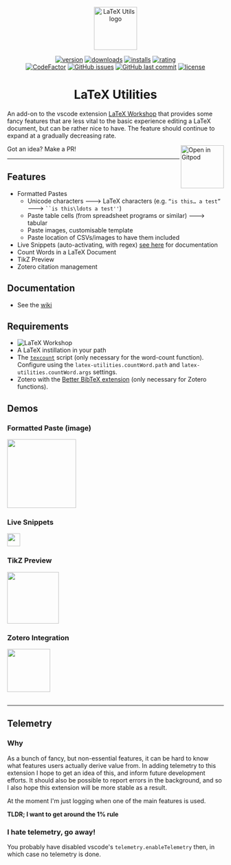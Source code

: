 <p align="center"><a href="https://github.com/tecosaur/LaTeX-Utilities" target="_blank" rel="noopener noreferrer"><img width="100" src="https://github.com/tecosaur/LaTeX-Utilities/raw/master/icon.png" alt="LaTeX Utils logo"></a></p>

<p align="center">

<a href="https://marketplace.visualstudio.com/items?itemName=tecosaur.latex-utilities&">
<img alt="version" src="https://vsmarketplacebadge.apphb.com/version-short/tecosaur.latex-utilities.svg?style=flat-square&color=579983&logo=visual-studio-code&logoColor=C6EDE2"/></a>
<a href="https://vsmarketplacebadge.apphb.com/downloads-short/tecosaur.latex-utilities.svg">
<img alt="downloads" src="https://vsmarketplacebadge.apphb.com/downloads-short/tecosaur.latex-utilities.svg?style=flat-square&color=579983"/></a>
<a href="https://marketplace.visualstudio.com/items?itemName=tecosaur.latex-utilities">
<img alt="installs" src="https://vsmarketplacebadge.apphb.com/installs-short/tecosaur.latex-utilities.svg?style=flat-square&color=579983"/></a>
<a href="https://marketplace.visualstudio.com/items?itemName=tecosaur.latex-utilities">
<img alt="rating" src="https://vsmarketplacebadge.apphb.com/rating-short/tecosaur.latex-utilities.svg?style=flat-square&color=579983"/></a>

<br/>

<a href="https://www.codefactor.io/repository/github/tecosaur/latex-utilities">
<img src="https://www.codefactor.io/repository/github/tecosaur/latex-utilities/badge?style=flat-square&color=579983" alt="CodeFactor"/></a>
<a href="https://github.com/tecosaur/LaTeX-Utilities/issues">
<img alt="GitHub issues" src="https://img.shields.io/github/issues/tecosaur/LaTeX-Utilities?color=579983&style=flat-square"></a>
<a href="https://github.com/tecosaur/LaTeX-Utilities/commits/master">
<img alt="GitHub last commit" src="https://img.shields.io/github/last-commit/tecosaur/LaTeX-Utilities?color=579983&style=flat-square"></a>

<a href="https://raw.githubusercontent.com/James-Yu/LaTeX-Workshop/master/LICENSE.txt">
<img alt="license" src="https://img.shields.io/badge/license-MIT-brightgreen.svg?style=flat-square&color=579983"/></a>

</p>

<h1 align="center">LaTeX Utilities</h1>

An add-on to the vscode extension [LaTeX Workshop](https://marketplace.visualstudio.com/items?itemName=James-Yu.latex-workshop) that provides some fancy features that are less vital to the basic experience editing a LaTeX document, but can be rather nice to have.
The feature should continue to expand at a gradually decreasing rate.

Got an idea? Make a PR!
<a href="https://gitpod.io/#https://github.com/tecosaur/LaTeX-Utilities">
<img align="right" width="100" alt="Open in Gitpod" src="https://gitpod.io/button/open-in-gitpod.svg"/></a>

<hr/>

## Features

-   Formatted Pastes
    -   Unicode characters 🡒 LaTeX characters (e.g. `“is this… a test”` 🡒 ` ``is this\ldots a test'' `)
    -   Paste table cells (from spreadsheet programs or similar) 🡒 tabular
    -   Paste images, customisable template
    -   Paste location of CSVs/images to have them included
-   Live Snippets (auto-activating, with regex) [see here](https://github.com/tecosaur/LaTeX-Utilities/wiki/Live-Snippets) for documentation
-   Count Words in a LaTeX Document
-   TikZ Preview
-   Zotero citation management

## Documentation

-   See the [wiki](https://github.com/tecosaur/LaTeX-Utilities/wiki)

## Requirements

-   ![LaTeX Workshop](https://vsmarketplacebadge.apphb.com/version/James-Yu.latex-workshop.svg?subject=LaTeX%20Workshop&color=597297&style=flat-square)
-   A LaTeX instillation in your path
-   The [`texcount`](https://app.uio.no/ifi/texcount/) script (only necessary for the word-count function). Configure using the `latex-utilities.countWord.path` and `latex-utilities.countWord.args` settings.
-   Zotero with the [Better BibTeX extension](https://retorque.re/zotero-better-bibtex/) (only necessary for Zotero
    functions).

## Demos

### Formatted Paste (image)

<img src="https://github.com/tecosaur/LaTeX-Utilities/raw/master/demo-media/formattedPasteImage.gif" height="160px">

### Live Snippets

<img src="https://github.com/tecosaur/LaTeX-Utilities/raw/master/demo-media/liveSnippets.gif" height="30px">

### TikZ Preview

<img src="https://github.com/tecosaur/LaTeX-Utilities/raw/master/demo-media/tikz-preview.gif" height="120px">

### Zotero Integration

<img src="https://github.com/tecosaur/LaTeX-Utilities/raw/master/demo-media/zotero-integration.gif" height="100px">

<br/>
<br/>

---

## Telemetry

### Why

As a bunch of fancy, but non-essential features, it can be hard to know what features users actually derive value from.
In adding telemetry to this extension I hope to get an idea of this, and inform future development efforts.
It should also be possible to report errors in the background, and so I also hope this extension will be more stable as a result.

At the moment I'm just logging when one of the main features is used.

**TLDR; I want to get around the 1% rule**

### I hate telemetry, go away!

You probably have disabled vscode's `telemetry.enableTelemetry` then, in which case no telemetry is done.
